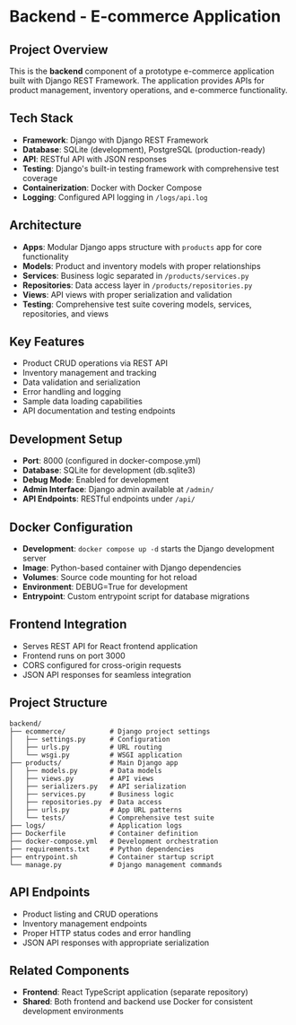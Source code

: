 # Backend - E-commerce Application

## Project Overview
This is the **backend** component of a prototype e-commerce application built with Django REST Framework. The application provides APIs for product management, inventory operations, and e-commerce functionality.

## Tech Stack
- **Framework**: Django with Django REST Framework
- **Database**: SQLite (development), PostgreSQL (production-ready)
- **API**: RESTful API with JSON responses
- **Testing**: Django's built-in testing framework with comprehensive test coverage
- **Containerization**: Docker with Docker Compose
- **Logging**: Configured API logging in `/logs/api.log`

## Architecture
- **Apps**: Modular Django apps structure with `products` app for core functionality
- **Models**: Product and inventory models with proper relationships
- **Services**: Business logic separated in `/products/services.py`
- **Repositories**: Data access layer in `/products/repositories.py`
- **Views**: API views with proper serialization and validation
- **Testing**: Comprehensive test suite covering models, services, repositories, and views

## Key Features
- Product CRUD operations via REST API
- Inventory management and tracking
- Data validation and serialization
- Error handling and logging
- Sample data loading capabilities
- API documentation and testing endpoints

## Development Setup
- **Port**: 8000 (configured in docker-compose.yml)
- **Database**: SQLite for development (db.sqlite3)
- **Debug Mode**: Enabled for development
- **Admin Interface**: Django admin available at `/admin/`
- **API Endpoints**: RESTful endpoints under `/api/`

## Docker Configuration
- **Development**: `docker compose up -d` starts the Django development server
- **Image**: Python-based container with Django dependencies
- **Volumes**: Source code mounting for hot reload
- **Environment**: DEBUG=True for development
- **Entrypoint**: Custom entrypoint script for database migrations

## Frontend Integration
- Serves REST API for React frontend application
- Frontend runs on port 3000
- CORS configured for cross-origin requests
- JSON API responses for seamless integration

## Project Structure
```
backend/
├── ecommerce/           # Django project settings
│   ├── settings.py      # Configuration
│   ├── urls.py          # URL routing
│   └── wsgi.py          # WSGI application
├── products/            # Main Django app
│   ├── models.py        # Data models
│   ├── views.py         # API views
│   ├── serializers.py   # API serialization
│   ├── services.py      # Business logic
│   ├── repositories.py  # Data access
│   ├── urls.py          # App URL patterns
│   └── tests/           # Comprehensive test suite
├── logs/                # Application logs
├── Dockerfile           # Container definition
├── docker-compose.yml   # Development orchestration
├── requirements.txt     # Python dependencies
├── entrypoint.sh        # Container startup script
└── manage.py            # Django management commands
```

## API Endpoints
- Product listing and CRUD operations
- Inventory management endpoints
- Proper HTTP status codes and error handling
- JSON API responses with appropriate serialization

## Related Components
- **Frontend**: React TypeScript application (separate repository)
- **Shared**: Both frontend and backend use Docker for consistent development environments